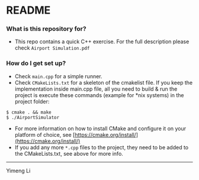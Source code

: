 # README #

### What is this repository for? ###

* This repo contains a quick C++ exercise. For the full description please check `Airport Simulation.pdf`  

### How do I get set up? ###

* Check `main.cpp` for a simple runner.
* Check `CMakeLists.txt` for a skeleton of the cmakelist file. If you keep the implementation inside main.cpp file, all you need to build & run the project is execute these commands (example for *nix systems) in the project folder:

```
$ cmake . && make
$ ./AirportSimulator
```

* For more information on how to install CMake and configure it on your platform of choice, see [https://cmake.org/install/](https://cmake.org/install/)
* If you add any more `*.cpp` files to the project, they need to be added to the CMakeLists.txt, see above for more info.

*****

Yimeng Li
